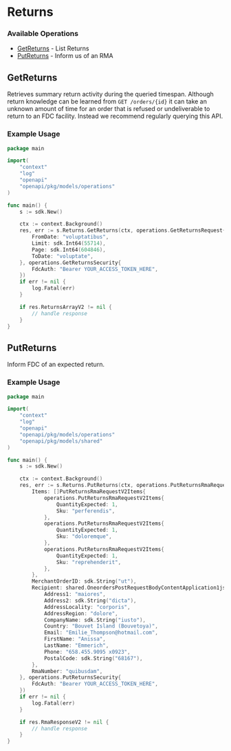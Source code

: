 # Returns

### Available Operations

* [GetReturns](#getreturns) - List Returns
* [PutReturns](#putreturns) - Inform us of an RMA

## GetReturns

Retrieves summary return activity during the queried timespan. Although return knowledge can be learned from `GET /orders/{id}` it can take an unknown amount of time for an order that is refused or undeliverable to return to an FDC facility. Instead we recommend regularly querying this API.

### Example Usage

```go
package main

import(
	"context"
	"log"
	"openapi"
	"openapi/pkg/models/operations"
)

func main() {
    s := sdk.New()

    ctx := context.Background()
    res, err := s.Returns.GetReturns(ctx, operations.GetReturnsRequest{
        FromDate: "voluptatibus",
        Limit: sdk.Int64(55714),
        Page: sdk.Int64(604846),
        ToDate: "voluptate",
    }, operations.GetReturnsSecurity{
        FdcAuth: "Bearer YOUR_ACCESS_TOKEN_HERE",
    })
    if err != nil {
        log.Fatal(err)
    }

    if res.ReturnsArrayV2 != nil {
        // handle response
    }
}
```

## PutReturns

Inform FDC of an expected return.

### Example Usage

```go
package main

import(
	"context"
	"log"
	"openapi"
	"openapi/pkg/models/operations"
	"openapi/pkg/models/shared"
)

func main() {
    s := sdk.New()

    ctx := context.Background()
    res, err := s.Returns.PutReturns(ctx, operations.PutReturnsRmaRequestV2{
        Items: []PutReturnsRmaRequestV2Items{
            operations.PutReturnsRmaRequestV2Items{
                QuantityExpected: 1,
                Sku: "perferendis",
            },
            operations.PutReturnsRmaRequestV2Items{
                QuantityExpected: 1,
                Sku: "doloremque",
            },
            operations.PutReturnsRmaRequestV2Items{
                QuantityExpected: 1,
                Sku: "reprehenderit",
            },
        },
        MerchantOrderID: sdk.String("ut"),
        Recipient: shared.OneordersPostRequestBodyContentApplication1jsonSchemaPropertiesRecipient{
            Address1: "maiores",
            Address2: sdk.String("dicta"),
            AddressLocality: "corporis",
            AddressRegion: "dolore",
            CompanyName: sdk.String("iusto"),
            Country: "Bouvet Island (Bouvetoya)",
            Email: "Emilie_Thompson@hotmail.com",
            FirstName: "Anissa",
            LastName: "Emmerich",
            Phone: "658.455.9095 x0923",
            PostalCode: sdk.String("68167"),
        },
        RmaNumber: "quibusdam",
    }, operations.PutReturnsSecurity{
        FdcAuth: "Bearer YOUR_ACCESS_TOKEN_HERE",
    })
    if err != nil {
        log.Fatal(err)
    }

    if res.RmaResponseV2 != nil {
        // handle response
    }
}
```
